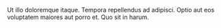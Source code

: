 Ut illo doloremque itaque. Tempora repellendus ad adipisci. Optio aut eos voluptatem maiores aut porro et. Quo sit in harum.